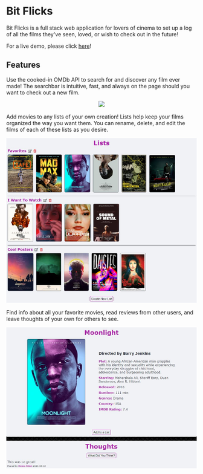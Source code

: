 # Bit Flicks

Bit Flicks is a full stack web application for lovers of cinema to set up a log of all the films they've seen, loved, or wish to check out in the future!

For a live demo, please click [here](http://bit-flicks.herokuapp.com/)!

## Features

Use the cooked-in OMDb API to search for and discover any film ever made! The searchbar is intuitive, fast, and always on the page should you want to check out a new film.

<p align="center">
   <img src="readme-media/search.gif" width="600">
</p>

Add movies to any lists of your own creation! Lists help keep your films organized the way you want them. You can rename, delete, and edit the films of each of these lists as you desire.

<p align="center">
   <img src="readme-media/lists.JPG" width="600">
</p>

Find info about all your favorite movies, read reviews from other users, and leave thoughts of your own for others to see.

<p align="center">
   <img src="readme-media/detail.JPG" width="600">
</p>
